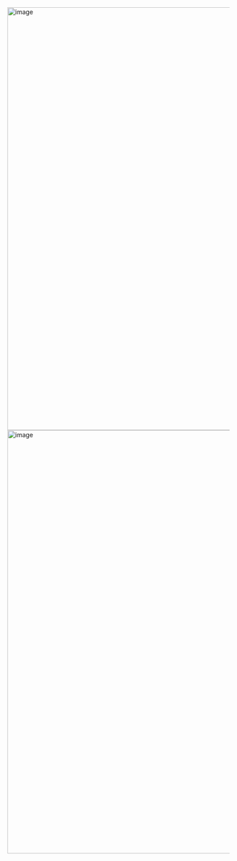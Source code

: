 <img width="958" alt="image" src="https://github.com/user-attachments/assets/4ade5569-b189-44e3-aeff-c1db10fedadb" />
<img width="959" alt="image" src="https://github.com/user-attachments/assets/faaf6aaf-0a3f-4136-ae43-075f78b1c22f" />
